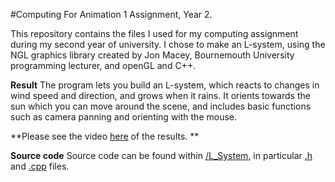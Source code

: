 #Computing For Animation 1 Assignment, Year 2. 

This repository contains the files I used for my computing assignment during my second year of university. I chose to make an L-system, using the NGL graphics library created by Jon Macey, Bournemouth University programming lecturer, and openGL and C++. 

**Result**
The program lets you build an L-system, which reacts to changes in wind speed and direction, and grows when it rains. It orients towards the sun which you can move around the scene, and includes basic functions such as camera panning and orienting with the mouse. 

**Please see the video [here](https://github.com/EllieAnsell/L-System-2015/tree/master/FinalSubmission/04_video) of the results. **

**Source code**
Source code can be found within [/L_System](https://github.com/EllieAnsell/L-System-2015/tree/master/L_System), in particular [.h](https://github.com/EllieAnsell/L-System-2015/tree/master/L_System/include) and [.cpp](https://github.com/EllieAnsell/L-System-2015/tree/master/L_System/src) files. 
